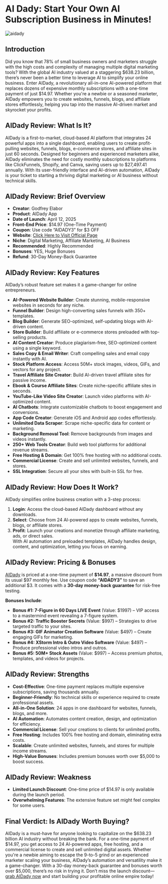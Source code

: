# AI Dady: Start Your Own AI Subscription Business in Minutes!
![aidady](https://github.com/user-attachments/assets/e529c7e7-dbda-4597-b26a-d516d5b970d9)

## Introduction

Did you know that 78% of small business owners and marketers struggle with the high costs and complexity of managing multiple digital marketing tools? With the global AI industry valued at a staggering $638.23 billion, there’s never been a better time to leverage AI to simplify your online business. Enter AIDady, a revolutionary all-in-one AI-powered platform that replaces dozens of expensive monthly subscriptions with a one-time payment of just $14.97. Whether you're a newbie or a seasoned marketer, AIDady empowers you to create websites, funnels, blogs, and affiliate stores effortlessly, helping you tap into the massive AI-driven market and skyrocket your profits.

## AIDady Review: What Is It?

AIDady is a first-to-market, cloud-based AI platform that integrates 24 powerful apps into a single dashboard, enabling users to create profit-pulling websites, funnels, blogs, e-commerce stores, and affiliate sites in just 60 seconds. Designed for beginners and experienced marketers alike, AIDady eliminates the need for costly monthly subscriptions to platforms like ClickFunnels, Shopify, and Canva, saving users up to $27,497.41 annually. With its user-friendly interface and AI-driven automation, AIDady is your ticket to starting a thriving digital marketing or AI business without technical skills.

## AIDady Review: Brief Overview

- **Creator**: Godfrey Elabor
- **Product**: AIDady App
- **Date of Launch**: April 12, 2025
- **Front-End Price**: $14.97 (One-Time Payment)
- **Coupon**: Use code “AIDADY3” for $3 OFF
- **Website**: [Click Here to Visit Official Page](https://bit.ly/43d2Abp)
- **Niche**: Digital Marketing, Affiliate Marketing, AI Business
- **Recommended**: Highly Recommended
- **Bonuses**: YES, Huge Bonuses
- **Refund**: 30-Day Money-Back Guarantee

## AIDady Review: Key Features

AIDady’s robust feature set makes it a game-changer for online entrepreneurs.

- **AI-Powered Website Builder**: Create stunning, mobile-responsive websites in seconds for any niche.
- **Funnel Builder**: Design high-converting sales funnels with 350+ templates.
- **Blog Builder**: Generate SEO-optimized, self-updating blogs with AI-driven content.
- **Store Builder**: Build affiliate or e-commerce stores preloaded with top-selling products.
- **AI Content Creator**: Produce plagiarism-free, SEO-optimized content using a single keyword.
- **Sales Copy & Email Writer**: Craft compelling sales and email copy instantly with AI.
- **Stock Platform Access**: Access 50M+ stock images, videos, GIFs, and vectors for any project.
- **Travel Affiliate Site Creator**: Build AI-driven travel affiliate sites for passive income.
- **Ebook & Course Affiliate Sites**: Create niche-specific affiliate sites in seconds.
- **YouTube-Like Video Site Creator**: Launch video platforms with AI-optimized content.
- **AI Chatbots**: Integrate customizable chatbots to boost engagement and conversions.
- **App Code Creator**: Generate iOS and Android app codes effortlessly.
- **Unlimited Data Scraper**: Scrape niche-specific data for content or marketing.
- **Background Removal Tool**: Remove backgrounds from images and videos instantly.
- **250+ Web Tools Creator**: Build web tool platforms for additional revenue streams.
- **Free Hosting & Domain**: Get 100% free hosting with no additional costs.
- **Commercial License**: Create and sell unlimited websites, funnels, and stores.
- **SSL Integration**: Secure all your sites with built-in SSL for free.

## AIDady Review: How Does It Work?

AIDady simplifies online business creation with a 3-step process:

1. **Login**: Access the cloud-based AIDady dashboard without any downloads.
2. **Select**: Choose from 24 AI-powered apps to create websites, funnels, blogs, or affiliate stores.
3. **Profit**: Launch your creations and monetize through affiliate marketing, ads, or direct sales.\
   With AI automation and preloaded templates, AIDady handles design, content, and optimization, letting you focus on earning.

## AIDady Review: Pricing & Bonuses

[AIDady](https://bit.ly/43d2Abp) is priced at a one-time payment of **$14.97**, a massive discount from its usual $97 monthly fee. Use coupon code **“AIDADY3”** to save an additional $3. It comes with a **30-day money-back guarantee** for risk-free testing.

**Bonuses Include**:

- **Bonus #1: 7-Figure in 60 Days LIVE Event** (Value: $1997) – VIP access to a mastermind event revealing a 7-figure system.
- **Bonus #2: Traffic Booster Secrets** (Value: $997) – Strategies to drive targeted traffic to your sites.
- **Bonus #3: GIF Animator Creation Software** (Value: $497) – Create engaging GIFs for marketing.
- **Bonus #4: XStorm Intro & Outro Video Software** (Value: $497) – Produce professional video intros and outros.
- **Bonus #5: 50M+ Stock Assets** (Value: $997) – Access premium photos, templates, and videos for projects.

## AIDady Review: Strengths

- **Cost-Effective**: One-time payment replaces multiple expensive subscriptions, saving thousands annually.
- **Beginner-Friendly**: No technical skills or experience required to create professional assets.
- **All-in-One Solution**: 24 apps in one dashboard for websites, funnels, blogs, and more.
- **AI Automation**: Automates content creation, design, and optimization for efficiency.
- **Commercial License**: Sell your creations to clients for unlimited profits.
- **Free Hosting**: Includes 100% free hosting and domain, eliminating extra costs.
- **Scalable**: Create unlimited websites, funnels, and stores for multiple income streams.
- **High-Value Bonuses**: Includes premium bonuses worth over $5,000 to boost success.

## AIDady Review: Weakness

- **Limited Launch Discount**: One-time price of $14.97 is only available during the launch period.
- **Overwhelming Features**: The extensive feature set might feel complex for some users.

## Final Verdict: Is AIDady Worth Buying?

AIDady is a must-have for anyone looking to capitalize on the $638.23 billion AI industry without breaking the bank. For a one-time payment of $14.97, you get access to 24 AI-powered apps, free hosting, and a commercial license to create and sell unlimited digital assets. Whether you're a newbie aiming to escape the 9-to-5 grind or an experienced marketer scaling your business, AIDady’s automation and versatility make it a game-changer. With a 30-day money-back guarantee and bonuses worth over $5,000, there’s no risk in trying it. Don’t miss the launch discount—[grab AIDady now](https://bit.ly/43d2Abp) and start building your profitable online empire today!
